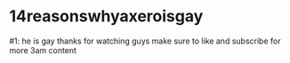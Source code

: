# 14reasonswhyaxeroisgay
#1: he is gay
thanks for watching guys make sure to like and subscribe for more 3am content

